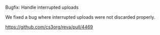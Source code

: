 Bugfix: Handle interrupted uploads

We fixed a bug where interrupted uploads were not discarded properly.

https://github.com/cs3org/reva/pull/4469
